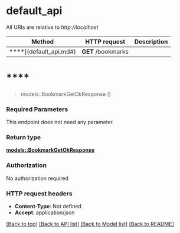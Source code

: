 # default_api

All URIs are relative to *http://localhost*

Method | HTTP request | Description
------------- | ------------- | -------------
****](default_api.md#) | **GET** /bookmarks | 


# ****
> models::BookmarkGetOkResponse ()


### Required Parameters
This endpoint does not need any parameter.

### Return type

[**models::BookmarkGetOkResponse**](BookmarkGetOkResponse.md)

### Authorization

No authorization required

### HTTP request headers

 - **Content-Type**: Not defined
 - **Accept**: application/json

[[Back to top]](#) [[Back to API list]](../README.md#documentation-for-api-endpoints) [[Back to Model list]](../README.md#documentation-for-models) [[Back to README]](../README.md)

